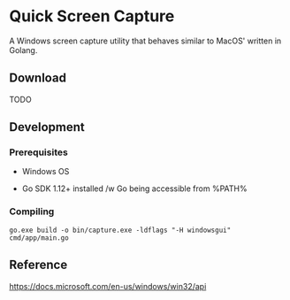 # Quick Screen Capture

A Windows screen capture utility that behaves similar to MacOS' written in Golang.

## Download

TODO

## Development

### Prerequisites

* Windows OS

* Go SDK 1.12+ installed /w Go being accessible from %PATH%

### Compiling

    go.exe build -o bin/capture.exe -ldflags "-H windowsgui" cmd/app/main.go

## Reference

https://docs.microsoft.com/en-us/windows/win32/api
